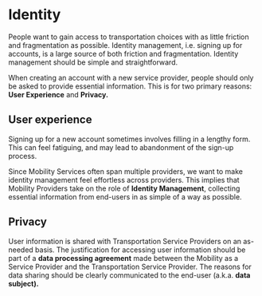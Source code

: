 # Identity

People want to gain access to transportation choices with as little friction and fragmentation as possible. Identity management, i.e. signing up for accounts, is a large source of both friction and fragmentation. Identity management should be simple and straightforward.

When creating an account with a new service provider, people should only be asked to provide essential information. This is for two primary reasons: **User Experience** and **Privacy.**

## User experience

Signing up for a new account sometimes involves filling in a lengthy form. This can feel fatiguing, and may lead to abandonment of the sign-up process.

Since Mobility Services often span multiple providers, we want to make identity management feel effortless across providers. This implies that Mobility Providers take on the role of **Identity Management**, collecting essential information from end-users in as simple of a way as possible. 

## Privacy

User information is shared with Transportation Service Providers on an as-needed basis. The justification for accessing user information should be part of a **data processing agreement** made between the Mobility as a Service Provider and the Transportation Service Provider. The reasons for data sharing should be clearly communicated to the end-user \(a.k.a. **data subject\).**

